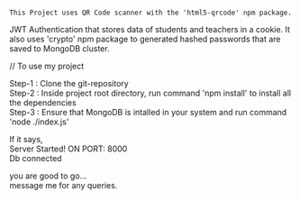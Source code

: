
                                                                                                                                          This Project uses QR Code scanner with the 'html5-qrcode' npm package.
JWT Authentication that stores data of students and teachers in a cookie.
It also uses 'crypto' npm package to generated hashed passwords that are saved to MongoDB cluster.                                                                                                                                                                      
                                                                                                                                                                    
                                                                                                                                                                      

// To use my project

Step-1 : Clone the git-repository                                                                                                                                     
Step-2 : Inside project root directory, run command 'npm install' to install all the dependencies                                                                     
Step-3 : Ensure that MongoDB is intalled in your system and run command 'node ./index.js'                                                                             

If it says,                                                                                                                                                          
Server Started! ON PORT: 8000                                                                                                                                        
Db connected                                                                                                                                                          

you are good to go...                                                                                                                                                
message me for any queries.
